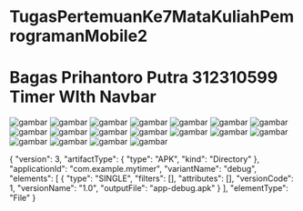 # TugasPertemuanKe7MataKuliahPemrogramanMobile2
# Bagas Prihantoro Putra 312310599 Timer WIth Navbar
![gambar](Screenshot/SS1.png)
![gambar](Screenshot/SS2.png)
![gambar](Screenshot/SS3.png)
![gambar](Screenshot/SS4.png)
![gambar](Screenshot/SS5.png)
![gambar](Screenshot/SS6.png)
![gambar](Screenshot/SS7.png)
![gambar](Screenshot/SS8.png)
![gambar](Screenshot/SS9.png)
![gambar](Screenshot/SS10.png)
![gambar](Screenshot/SS11.png)
![gambar](Screenshot/SS12.png)
![gambar](Screenshot/SS13.png)
![gambar](Screenshot/SS14.png)
![gambar](Screenshot/SS15.png)
![gambar](Screenshot/SS16.png)
![gambar](Screenshot/SS17.png)
![gambar](Screenshot/SS18.png)

{
  "version": 3,
  "artifactType": {
    "type": "APK",
    "kind": "Directory"
  },
  "applicationId": "com.example.mytimer",
  "variantName": "debug",
  "elements": [
    {
      "type": "SINGLE",
      "filters": [],
      "attributes": [],
      "versionCode": 1,
      "versionName": "1.0",
      "outputFile": "app-debug.apk"
    }
  ],
  "elementType": "File"
}
